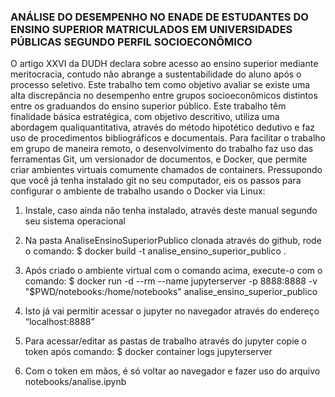 ### ANÁLISE DO DESEMPENHO NO ENADE DE ESTUDANTES DO ENSINO SUPERIOR MATRICULADOS EM UNIVERSIDADES PÚBLICAS SEGUNDO PERFIL SOCIOECONÔMICO

O artigo XXVI da DUDH declara sobre acesso ao ensino superior mediante meritocracia, contudo não abrange a sustentabilidade do aluno após o processo seletivo. Este trabalho tem como objetivo avaliar se existe uma alta discrepância no desempenho entre grupos socioeconômicos distintos entre os graduandos do ensino superior público.
Este trabalho têm finalidade básica estratégica, com objetivo descritivo, utiliza uma abordagem qualiquantitativa, através do método hipotético dedutivo e faz uso de procedimentos bibliográficos e documentais.
Para facilitar o trabalho em grupo de maneira remoto, o desenvolvimento do trabalho faz uso das ferramentas Git, um versionador de documentos, e Docker, que permite criar ambientes virtuais comumente chamados de containers. Pressupondo que você já tenha instalado git no seu computador, eis os passos para configurar o ambiente de trabalho usando o Docker via Linux:

1. Instale, caso ainda não tenha instalado, através deste manual segundo seu sistema operacional

2. Na pasta AnaliseEnsinoSuperiorPublico clonada através do github, rode o comando:
$ docker build -t analise_ensino_superior_publico .

3. Após criado o ambiente virtual com o comando acima, execute-o com o comando:
$ docker run -d --rm --name jupyterserver -p 8888:8888 -v "$PWD/notebooks:/home/notebooks" analise_ensino_superior_publico

4. Isto já vai permitir acessar o jupyter no navegador através do endereço “localhost:8888”

5. Para acessar/editar as pastas de trabalho através do jupyter copie o token após comando:
$ docker container logs jupyterserver

6. Com o token em mãos, é só voltar ao navegador e fazer uso do arquivo notebooks/analise.ipynb

